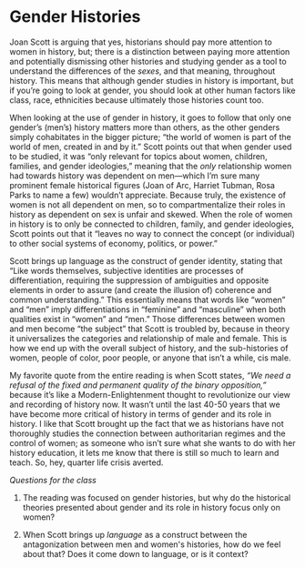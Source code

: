 # Gender Histories #

Joan Scott is arguing that yes, historians should pay more attention to women in history, but; there is a distinction between paying more attention and potentially dismissing other histories and studying gender as a tool to understand the differences of the *sexes*, and that meaning, throughout history. This means that although gender studies in history is important, but if you’re going to look at gender, you should look at other human factors like class, race, ethnicities because ultimately those histories count too.

When looking at the use of gender in history, it goes to follow that only one gender’s (men’s) history matters more than others, as the other genders simply cohabitates in the bigger picture; “the world of women is part of the world of men, created in and by it.” Scott points out that when gender used to be studied, it was “only relevant for topics about women, children, families, and gender ideologies,” meaning that the *only* relationship women had towards history was dependent on men—which I’m sure many prominent female historical figures (Joan of Arc, Harriet Tubman, Rosa Parks to name a few) wouldn’t appreciate. Because truly, the existence of women is not all dependent on men, so to compartmentalize their roles in history as dependent on sex is unfair and skewed. When the role of women in history is to only be connected to children, family, and gender ideologies, Scott points out that it “leaves no way to connect the concept (or individual) to other social systems of economy, politics, or power.”

Scott brings up language as the construct of gender identity, stating that “Like words themselves, subjective identities are processes of differentiation, requiring the suppression of ambiguities and opposite elements in order to assure (and create the illusion of) coherence and common understanding.” This essentially means that words like “women” and “men” imply differentiations in “feminine” and “masculine” when both qualities exist in “women” and “men.” Those differences between women and men become “the subject” that Scott is troubled by, because in theory it universalizes the categories and relationship of male and female. This is how we end up with the overall subject of history, and the sub-histories of women, people of color, poor people, or anyone that isn’t a while, cis male.

My favorite quote from the entire reading is when Scott states, *“We need a refusal of the fixed and permanent quality of the binary opposition,”* because it’s like a Modern-Enlightenment thought to revolutionize our view and recording of history now. It wasn’t until the last 40-50 years that we have become more critical of history in terms of gender and its role in history. I like that Scott brought up the fact that we as historians have not thoroughly studies the connection between authoritarian regimes and the control of women; as someone who isn’t sure what she wants to do with her history education, it lets me know that there is still so much to learn and teach. So, hey, quarter life crisis averted.

*Questions for the class*

1. The reading was focused on gender histories, but why do the historical theories presented about gender and its role in history focus only on women?

2. When Scott brings up *language* as a construct between the antagonization between men and women's histories, how do we feel about that? Does it come down to language, or is it context?
